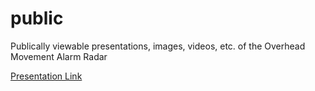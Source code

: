 # public
Publically viewable presentations, images, videos, etc. of the Overhead Movement Alarm Radar

[Presentation Link](https://docs.google.com/presentation/d/1qna1tLGfH8scFmQIhGFSkk7GNsdcItCJ/edit?usp=sharing&ouid=116119725915766681752&rtpof=true&sd=true)
